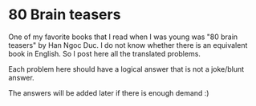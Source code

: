 # 80 Brain teasers

One of my favorite books that I read when I was young was "80 brain teasers" by Han Ngoc Duc. I do not know whether there is an equivalent book in English. So I post here all the translated problems.

Each problem here should have a logical answer that is not a joke/blunt answer.

The answers will be added later if there is enough demand :)
